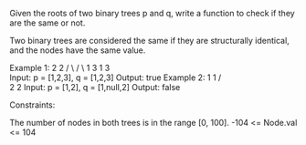 Given the roots of two binary trees p and q, write a function to check if they are the same or not.

Two binary trees are considered the same if they are structurally identical, and the nodes have the same value.

 

Example 1:
           2                2
        /    \            /    \ 
        1     3          1      3      
Input: p = [1,2,3], q = [1,2,3]
Output: true
Example 2:
        1                  1
       /                    \
     2                       2
Input: p = [1,2], q = [1,null,2]
Output: false

Constraints:

The number of nodes in both trees is in the range [0, 100].
-104 <= Node.val <= 104